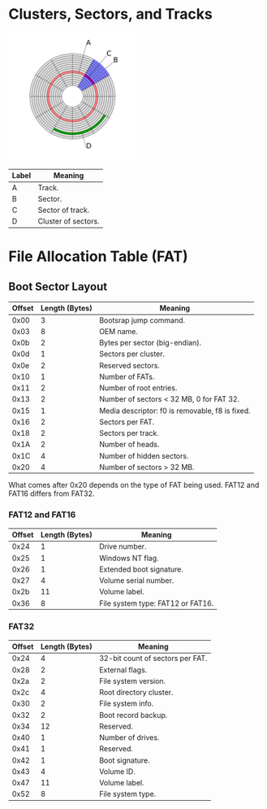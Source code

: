 # Clusters, Sectors, and Tracks
<img src="images/disk-structure.png"
    alt="image showing clusters, sectors, and tracks"
    style="background-color:grey;
        width:50%;"/>

| Label | Meaning |
|-------|---------|
|A|Track.|
|B|Sector.|
|C|Sector of track.|
|D|Cluster of sectors.|

# File Allocation Table (FAT)
## Boot Sector Layout
| Offset | Length (Bytes) | Meaning |
|--------|----------------|---------|
|0x00|3|Bootsrap jump command.|
|0x03|8|OEM name.|
|0x0b|2|Bytes per sector (big-endian).|
|0x0d|1|Sectors per cluster.|
|0x0e|2|Reserved sectors.|
|0x10|1|Number of FATs.|
|0x11|2|Number of root entries.|
|0x13|2|Number of sectors < 32 MB, 0 for FAT 32.|
|0x15|1|Media descriptor: f0 is removable, f8 is fixed.|
|0x16|2|Sectors per FAT.|
|0x18|2|Sectors per track.|
|0x1A|2|Number of heads.|
|0x1C|4|Number of hidden sectors.|
|0x20|4|Number of sectors > 32 MB.|

What comes after 0x20 depends on the type of FAT being 
used. FAT12 and FAT16 differs from FAT32.
### FAT12 and FAT16
| Offset | Length (Bytes) | Meaning |
|--------|----------------|---------|
|0x24|1|Drive number.|
|0x25|1|Windows NT flag.|
|0x26|1|Extended boot signature.|
|0x27|4|Volume serial number.|
|0x2b|11|Volume label.|
|0x36|8|File system type: FAT12 or FAT16.|

### FAT32
| Offset | Length (Bytes) | Meaning |
|--------|----------------|---------|
|0x24|4|32-bit count of sectors per FAT.|
|0x28|2|External flags.|
|0x2a|2|File system version.|
|0x2c|4|Root directory cluster.|
|0x30|2|File system info.|
|0x32|2|Boot record backup.|
|0x34|12|Reserved.|
|0x40|1|Number of drives.|
|0x41|1|Reserved.|
|0x42|1|Boot signature.|
|0x43|4|Volume ID.|
|0x47|11|Volume label.|
|0x52|8|File system type.|
